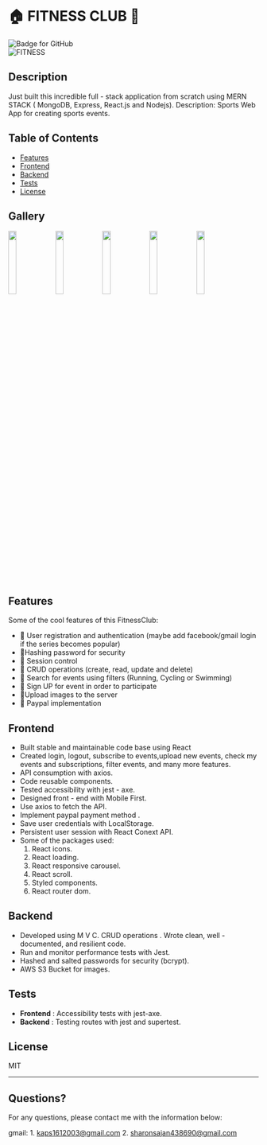 # :house: FITNESS CLUB :muscle:
  ![Badge for GitHub](https://img.shields.io/github/languages/top/jordanwhunter/readme-generator?style=flat&logo=appveyor) <br/>
![FITNESS](https://user-images.githubusercontent.com/47585614/110193559-3afeb880-7dfa-11eb-8fa8-b942f7515f4d.gif)

  
  ## Description 

Just built this incredible full - stack application from scratch using MERN STACK ( MongoDB, Express, React.js and Nodejs).
Description: Sports Web App for creating sports events.

  ## Table of Contents
  * [Features](#features)
  * [Frontend](#frontend)
  * [Backend](#backend)
  * [Tests](#tests)
  * [License](#license)
  
  ## Gallery
  <img src="https://i.ibb.co/Z6XXM2w/FItness-Club.png" width="18%"></img> <img src="https://i.ibb.co/0YBz09w/Screenshot-from-2021-03-05-21-35-05.png" width="18%"></img>  <img src="https://i.ibb.co/dpZxrn7/Screenshot-from-2021-03-05-21-34-21.png" width="18%"></img> <img src="https://i.ibb.co/RpDShY3/Screenshot-from-2021-03-05-21-35-18.png" width="18%"></img> <img src="https://i.ibb.co/f2HbSSY/Screenshot-from-2021-03-05-21-33-35.png" width="18%"></img> 
  
  ## Features
  
 Some of the cool features of this FitnessClub:
* :muscle: User registration and authentication (maybe add facebook/gmail login if the series becomes popular)
* :muscle:Hashing password for security
* :muscle: Session control
* :muscle: CRUD operations (create, read, update and delete)
* :muscle: Search for events using filters (Running, Cycling or Swimming)
* :muscle: Sign UP for event in order to participate
* :muscle:Upload images to the server
* :muscle: Paypal implementation
  
## Frontend 

* Built stable and maintainable code base using React
* Created login, logout, subscribe to events,upload new events, check my events and subscriptions,
filter events, and many more features.
* API consumption with axios.
* Code reusable components.
* Tested accessibility with jest - axe.
* Designed front - end with Mobile First.
* Use axios to fetch the API.
* Implement paypal payment method .
* Save user credentials with LocalStorage.
* Persistent user session with React Conext API.
* Some of the packages used:
    1. React icons.
    2. React loading.
    3. React responsive carousel.
    4. React scroll.
    5. Styled components.
    6. React router dom.  

## Backend


* Developed using M V C. CRUD operations . Wrote clean, well - documented, and resilient code.
* Run and monitor performance tests with Jest. 
* Hashed and salted passwords for security (bcrypt).
* AWS S3 Bucket for images.

## Tests


* **Frontend** : Accessibility tests with jest-axe.
* **Backend** : Testing routes with jest and supertest.

## License

MIT

---

## Questions?

For any questions, please contact me with the information below:

gmail: 1. kaps1612003@gmail.com
       2. sharonsajan438690@gmail.com
